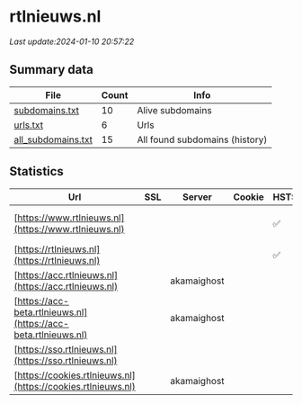 # rtlnieuws.nl
*Last update:2024-01-10 20:57:22*
## Summary data
| File       | Count | Info |
|------------|-------|------|
|[subdomains.txt](/data/rtlnieuws/subdomains.txt)|10|Alive subdomains|
|[urls.txt](/data/rtlnieuws/urls.txt)|6|Urls|
|[all_subdomains.txt](/data/rtlnieuws/all_subdomains.txt)|15|All found subdomains (history)|
## Statistics
| Url | SSL | Server | Cookie | HSTS | CSP | XFO | XXP | RP | Tech |
|------------|-------|------|------|------|------|------|------|------|------|
|[https://www.rtlnieuws.nl](https://www.rtlnieuws.nl)| | | |:white_check_mark: |:white_check_mark: |:white_check_mark: |:white_check_mark: |Drupal:9 Google Tag...|
|[https://rtlnieuws.nl](https://rtlnieuws.nl)| | | |:white_check_mark: |:white_check_mark: |:white_check_mark: |:white_check_mark: ||
|[https://acc.rtlnieuws.nl](https://acc.rtlnieuws.nl)| |akamaighost| | | | | |:white_check_mark: |Basic|
|[https://acc-beta.rtlnieuws.nl](https://acc-beta.rtlnieuws.nl)| |akamaighost| | | | | |:white_check_mark: |Basic|
|[https://sso.rtlnieuws.nl](https://sso.rtlnieuws.nl)| | | | | | | |:white_check_mark: ||
|[https://cookies.rtlnieuws.nl](https://cookies.rtlnieuws.nl)| |akamaighost| | | | | |:white_check_mark: ||